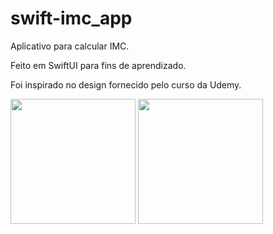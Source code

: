 # swift-imc_app

Aplicativo para calcular IMC.

Feito em SwiftUI para fins de aprendizado.

Foi inspirado no design fornecido pelo curso da Udemy.

<img src="https://github.com/joaovictorheitz/swift-imc_app/assets/95363675/261ddb05-ab41-492d-a5dd-09c90525f0bf" width="200" />
<img src="https://github.com/joaovictorheitz/swift-imc_app/assets/95363675/dab37bc5-db49-4327-a31a-4a9dda16f507" width="200" />
